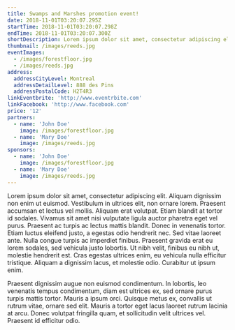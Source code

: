 ```yaml
---
title: Swamps and Marshes promotion event!
date: 2018-11-01T03:20:07.295Z
startTime: 2018-11-01T03:20:07.298Z
endTime: 2018-11-01T03:20:07.300Z
shortDescription: Lorem ipsum dolor sit amet, consectetur adipiscing elit. Aliquam dignissim non enim ut euismod. Vestibulum in ultrices elit, non ornare lorem. Praesent accumsan et lectus vel mollis.
thumbnail: /images/reeds.jpg
eventImages:
  - /images/forestfloor.jpg
  - /images/reeds.jpg
address:
  addressCityLevel: Montreal
  addressDetailLevel: 888 des Pins
  addressPostalCode: H2T4R3
linkEventbrite: 'http://www.eventrbite.com'
linkFacebook: 'http://www.facebook.com'
price: '12'
partners:
  - name: 'John Doe'
    image: /images/forestfloor.jpg
  - name: 'Mary Doe'
    image: /images/reeds.jpg
sponsors:
  - name: 'John Doe'
    image: /images/forestfloor.jpg
  - name: 'Mary Doe'
    image: /images/reeds.jpg
---
```


Lorem ipsum dolor sit amet, consectetur adipiscing elit. Aliquam dignissim non enim ut euismod. Vestibulum in ultrices elit, non ornare lorem. Praesent accumsan et lectus vel mollis. Aliquam erat volutpat. Etiam blandit at tortor id sodales. Vivamus sit amet nisi vulputate ligula auctor pharetra eget vel purus. Praesent ac turpis ac lectus mattis blandit. Donec in venenatis tortor. Etiam luctus eleifend justo, a egestas odio hendrerit nec. Sed vitae laoreet ante. Nulla congue turpis ac imperdiet finibus. Praesent gravida erat eu lorem sodales, sed vehicula justo lobortis. Ut nibh velit, finibus eu nibh ut, molestie hendrerit est. Cras egestas ultrices enim, eu vehicula nulla efficitur tristique. Aliquam a dignissim lacus, et molestie odio. Curabitur ut ipsum enim.

Praesent dignissim augue non euismod condimentum. In lobortis, leo venenatis tempus condimentum, diam est ultrices ex, sed ornare purus turpis mattis tortor. Mauris a ipsum orci. Quisque metus ex, convallis ut rutrum vitae, ornare sed elit. Mauris a tortor eget lacus laoreet rutrum lacinia at arcu. Donec volutpat fringilla quam, et sollicitudin velit ultrices vel. Praesent id efficitur odio.
